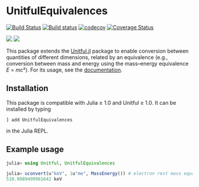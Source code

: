 # UnitfulEquivalences

[![Build Status](https://travis-ci.com/sostock/UnitfulEquivalences.jl.svg?branch=main)](https://travis-ci.com/sostock/UnitfulEquivalences.jl)
[![Build status](https://ci.appveyor.com/api/projects/status/vkfjf3j2w1r3m22v/branch/main?svg=true)](https://ci.appveyor.com/project/sostock/unitfulequivalences-jl/branch/main)
[![codecov](https://codecov.io/gh/sostock/UnitfulEquivalences.jl/branch/main/graph/badge.svg)](https://codecov.io/gh/sostock/UnitfulEquivalences.jl)
[![Coverage Status](https://coveralls.io/repos/github/sostock/UnitfulEquivalences.jl/badge.svg?branch=main)](https://coveralls.io/github/sostock/UnitfulEquivalences.jl?branch=main)

[![](https://img.shields.io/badge/docs-stable-blue.svg)](https://sostock.github.io/UnitfulEquivalences.jl/stable)
[![](https://img.shields.io/badge/docs-dev-blue.svg)](https://sostock.github.io/UnitfulEquivalences.jl/dev)

This package extends the [Unitful.jl](https://github.com/PainterQubits/Unitful.jl) package to enable conversion between quantities of different dimensions, related by an equivalence (e.g., conversion between mass and energy using the mass–energy equivalence *E* = *mc*²).
For its usage, see the [documentation](https://sostock.github.io/UnitfulEquivalences.jl/stable).

## Installation

This package is compatible with Julia ≥ 1.0 and Unitful ≥ 1.0. It can be installed by typing
```
] add UnitfulEquivalences
```
in the Julia REPL.

## Example usage

```julia
julia> using Unitful, UnitfulEquivalences

julia> uconvert(u"keV", 1u"me", MassEnergy()) # electron rest mass equals ≈511 keV
510.9989499961642 keV
```
